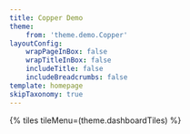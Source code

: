 ```yaml
---
title: Copper Demo
theme: 
    from: 'theme.demo.Copper'
layoutConfig:
    wrapPageInBox: false
    wrapTitleInBox: false
    includeTitle: false
    includeBreadcrumbs: false
template: homepage
skipTaxonomy: true
---
```


{% tiles tileMenu=(theme.dashboardTiles) %}

